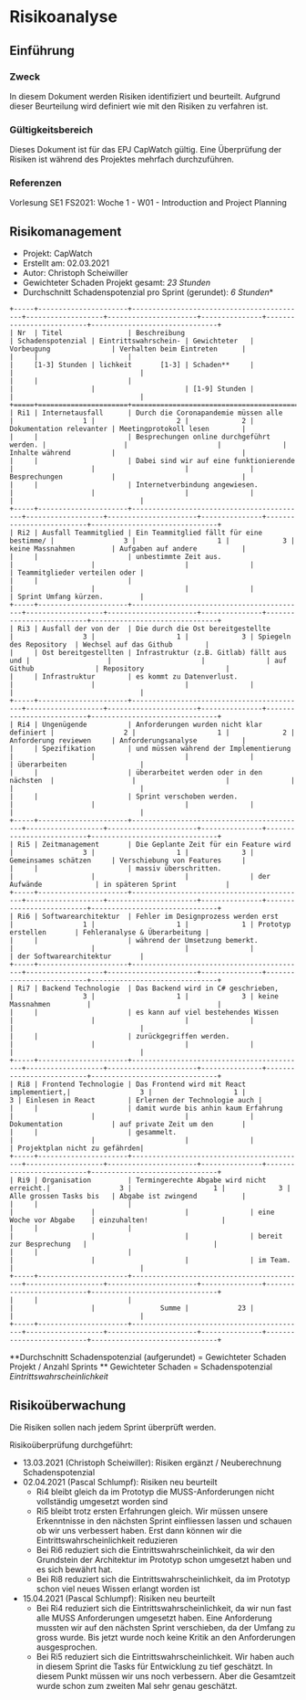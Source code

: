 # Risikoanalyse

## Einführung

### Zweck

In diesem Dokument werden Risiken identifiziert und beurteilt. Aufgrund dieser Beurteilung wird definiert wie mit den Risiken zu verfahren ist.

### Gültigkeitsbereich

Dieses Dokument ist für das EPJ CapWatch gültig. Eine Überprüfung der Risiken ist während des Projektes mehrfach durchzuführen.

### Referenzen

Vorlesung SE1 FS2021: Woche 1 - W01 - Introduction and Project Planning

## Risikomanagement

- Projekt: CapWatch
- Erstellt am: 02.03.2021
- Autor: Christoph Scheiwiller
- Gewichteter Schaden Projekt gesamt: *23 Stunden*
- Durchschnitt Schadenspotenzial pro Sprint (gerundet): *6 Stunden** 

```eval_rst
+-----+----------------------+-------------------------------------------+-------------------+----------------------+---------------+--------------------------+-------------------------------+
| Nr  | Titel                | Beschreibung                              | Schadenspotenzial | Eintrittswahrschein- | Gewichteter   | Vorbeugung               | Verhalten beim Eintreten      |
|     |                      |                                           |     [1-3] Stunden | lichkeit       [1-3] | Schaden**     |                          |                               |
|     |                      |                                           |                   |                      | [1-9] Stunden |                          |                               |
+=====+======================+===========================================+===================+======================+===============+==========================+===============================+
| Ri1 | Internetausfall      | Durch die Coronapandemie müssen alle      |                 1 |                    2 |             2 | Dokumentation relevanter | Meetingprotokoll lesen        |
|     |                      | Besprechungen online durchgeführt werden. |                   |                      |               | Inhalte während          |                               |
|     |                      | Dabei sind wir auf eine funktionierende   |                   |                      |               | Besprechungen            |                               |
|     |                      | Internetverbindung angewiesen.            |                   |                      |               |                          |                               |
+-----+----------------------+-------------------------------------------+-------------------+----------------------+---------------+--------------------------+-------------------------------+
| Ri2 | Ausfall Teammitglied | Ein Teammitglied fällt für eine bestimme/ |                 3 |                    1 |             3 | keine Massnahmen         | Aufgaben auf andere           |
|     |                      | unbestimmte Zeit aus.                     |                   |                      |               |                          | Teammitglieder verteilen oder |    
|     |                      |                                           |                   |                      |               |                          | Sprint Umfang kürzen.         |
+-----+----------------------+-------------------------------------------+-------------------+----------------------+---------------+--------------------------+-------------------------------+
| Ri3 | Ausfall der von der  | Die durch die Ost bereitgestellte         |                 3 |                    1 |             3 | Spiegeln des Repository  | Wechsel auf das Github        |
|     | Ost bereitgestellten | Infrastruktur (z.B. Gitlab) fällt aus und |                   |                      |               | auf Github               | Repository                    |    
|     | Infrastruktur        | es kommt zu Datenverlust.                 |                   |                      |               |                          |                               |
+-----+----------------------+-------------------------------------------+-------------------+----------------------+---------------+--------------------------+-------------------------------+
| Ri4 | Ungenügende          | Anforderungen wurden nicht klar definiert |                 2 |                    1 |             2 | Anforderung reviewen     | Anforderungsanalyse           |
|     | Spezifikation        | und müssen während der Implementierung    |                   |                      |               |                          | überarbeiten                  |
|     |                      | überarbeitet werden oder in den nächsten  |                   |                      |               |                          |                               |
|     |                      | Sprint verschoben werden.                 |                   |                      |               |                          |                               |
+-----+----------------------+-------------------------------------------+-------------------+----------------------+---------------+--------------------------+-------------------------------+
| Ri5 | Zeitmanagement       | Die Geplante Zeit für ein Feature wird    |                 3 |                    1 |             3 | Gemeinsames schätzen     | Verschiebung von Features     |
|     |                      | massiv überschritten.                     |                   |                      |               | der Aufwände             | in späteren Sprint            |
+-----+----------------------+-------------------------------------------+-------------------+----------------------+---------------+--------------------------+-------------------------------+
| Ri6 | Softwarearchitektur  | Fehler im Designprozess werden erst       |                 1 |                    1 |             1 | Prototyp erstellen       | Fehleranalyse & Überarbeitung |
|     |                      | während der Umsetzung bemerkt.            |                   |                      |               |                          | der Softwarearchitektur       |
+-----+----------------------+-------------------------------------------+-------------------+----------------------+---------------+--------------------------+-------------------------------+
| Ri7 | Backend Technologie  | Das Backend wird in C# geschrieben,       |                 3 |                    1 |             3 | keine Massnahmen         |                               |
|     |                      | es kann auf viel bestehendes Wissen       |                   |                      |               |                          |                               |
|     |                      | zurückgegriffen werden.                   |                   |                      |               |                          |                               |
+-----+----------------------+-------------------------------------------+-------------------+----------------------+---------------+--------------------------+-------------------------------+
| Ri8 | Frontend Technologie | Das Frontend wird mit React implementiert,|                 3 |                    1 |             3 | Einlesen in React        | Erlernen der Technologie auch |
|     |                      | damit wurde bis anhin kaum Erfahrung      |                   |                      |               | Dokumentation            | auf private Zeit um den       |
|     |                      | gesammelt.                                |                   |                      |               |                          | Projektplan nicht zu gefährden|
+-----+----------------------+-------------------------------------------+-------------------+----------------------+---------------+--------------------------+-------------------------------+
| Ri9 | Organisation         | Termingerechte Abgabe wird nicht erreicht.|                 3 |                    1 |             3 | Alle grossen Tasks bis   | Abgabe ist zwingend           |
|     |                      |                                           |                   |                      |               | eine Woche vor Abgabe    | einzuhalten!                  |
|     |                      |                                           |                   |                      |               | bereit zur Besprechung   |                               |
|     |                      |                                           |                   |                      |               | im Team.                 |                               |
+-----+----------------------+-------------------------------------------+-------------------+----------------------+---------------+--------------------------+-------------------------------+
|     |                      |                                           |                   |                Summe |            23 |                          |                               |
+-----+----------------------+-------------------------------------------+-------------------+----------------------+---------------+--------------------------+-------------------------------+
```
**Durchschnitt Schadenspotenzial (aufgerundet) = Gewichteter Schaden Projekt / Anzahl Sprints  **
Gewichteter Schaden = Schadenspotenzial *Eintrittswahrscheinlichkeit*

## Risikoüberwachung

Die Risiken sollen nach jedem Sprint überprüft werden.

Risikoüberprüfung durchgeführt:
- 13.03.2021 (Christoph Scheiwiller): Risiken ergänzt / Neuberechnung Schadenspotenzial
- 02.04.2021 (Pascal Schlumpf): Risiken neu beurteilt  
   - Ri4 bleibt gleich da im Prototyp die MUSS-Anforderungen nicht vollständig umgesetzt worden sind 
   - Ri5 bleibt trotz ersten Erfahrungen gleich. Wir müssen unsere Erkenntnisse in den nächsten Sprint einfliessen lassen und schauen ob wir uns verbessert haben. Erst dann können wir die Eintrittswahrscheinlichkeit reduzieren 
   - Bei Ri6 reduziert sich die Eintrittswahrscheinlichkeit, da wir den Grundstein der Architektur im Prototyp schon umgesetzt haben und es sich bewährt hat.
   - Bei Ri8 reduziert sich die Eintrittswahrscheinlichkeit, da im Prototyp schon viel neues Wissen erlangt worden ist 
- 15.04.2021 (Pascal Schlumpf): Risiken neu beurteilt
   - Bei Ri4 reduziert sich die Eintrittswahrscheinlichkeit, da wir nun fast alle MUSS Anforderungen umgesetzt haben. Eine Anforderung mussten wir auf den nächsten Sprint verschieben, da der Umfang zu gross wurde. Bis jetzt wurde noch keine Kritik an den Anforderungen ausgesprochen.
   - Bei Ri5 reduziert sich die Eintrittswahrscheinlichkeit. Wir haben auch in diesem Sprint die Tasks für Entwicklung zu tief geschätzt. In diesem Punkt müssen wir uns noch verbessern. Aber die Gesamtzeit wurde schon zum zweiten Mal sehr genau geschätzt.
